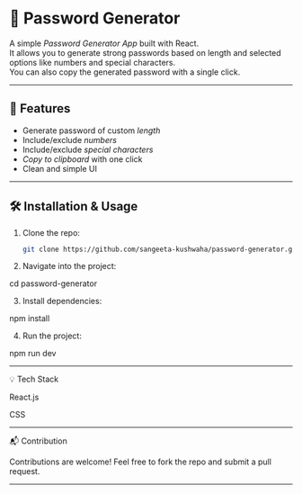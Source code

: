 
# 🔐 Password Generator

A simple *Password Generator App* built with React.  
It allows you to generate strong passwords based on length and selected options like numbers and special characters.  
You can also copy the generated password with a single click.

---

## 🚀 Features

- Generate password of custom *length*  
- Include/exclude *numbers*  
- Include/exclude *special characters*  
- *Copy to clipboard* with one click  
- Clean and simple UI  

---


## 🛠 Installation & Usage

1. Clone the repo:
   ```bash
   git clone https://github.com/sangeeta-kushwaha/password-generator.git

2. Navigate into the project:

cd password-generator


3. Install dependencies:

npm install


4. Run the project:

npm run dev

---

💡 Tech Stack

React.js

CSS 



---

📬 Contribution

Contributions are welcome!
Feel free to fork the repo and submit a pull request.


---
